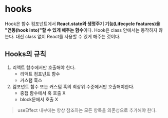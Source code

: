 # hooks

Hook은 함수 컴포넌트에서 **React.state와 생명주기 기능(Lifecycle features)을 "연동(hook into)"할 수 있게 해주는 함수**이다. Hook은 class 안에서는 동작하지 않는다. 대신 class 없이 React를 사용할 수 있게 해주는 것이다.

## Hooks의 규칙

1. 리액트 함수에서만 호출해야 한다.
   - 리액트 컴포넌트 함수
   - 커스텀 훅스
2. 컴포넌트 함수 또는 커스텀 훅의 최상위 수준에서만 호출해야한다.
   - 중첩 함수에서 훅 호출 X
   - block문에서 호출 X

> useEffect 내부에는 항상 참조하는 모든 항목을 의존성으로 추가해야 한다.
